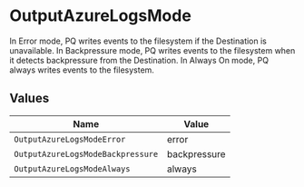 # OutputAzureLogsMode

In Error mode, PQ writes events to the filesystem if the Destination is unavailable. In Backpressure mode, PQ writes events to the filesystem when it detects backpressure from the Destination. In Always On mode, PQ always writes events to the filesystem.


## Values

| Name                              | Value                             |
| --------------------------------- | --------------------------------- |
| `OutputAzureLogsModeError`        | error                             |
| `OutputAzureLogsModeBackpressure` | backpressure                      |
| `OutputAzureLogsModeAlways`       | always                            |